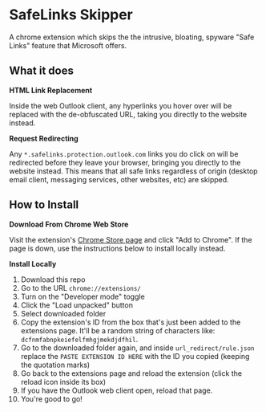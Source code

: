# SafeLinks Skipper

A chrome extension which skips the the intrusive, bloating, spyware "Safe Links" feature that Microsoft offers.

## What it does

**HTML Link Replacement**

Inside the web Outlook client, any hyperlinks you hover over will be replaced with the de-obfuscated URL, taking you directly to the website instead.

**Request Redirecting**

Any `*.safelinks.protection.outlook.com` links you do click on will be redirected before they leave your browser, bringing you directly to the website instead. This means that all safe links regardless of origin (desktop email client, messaging services, other websites, etc) are skipped.

## How to Install

**Download From Chrome Web Store**

Visit the extension's [Chrome Store page](https://chrome.google.com/webstore/detail/nojaomiagfnliakjlnhhjogacadihina/) and click "Add to Chrome". If the page is down, use the instructions below to install locally instead.

**Install Locally**

1. Download this repo
2. Go to the URL `chrome://extensions/`
3. Turn on the "Developer mode" toggle
4. Click the "Load unpacked" button
5. Select downloaded folder
6. Copy the extension's ID from the box that's just been added to the extensions page. It'll be a random string of characters like: `dcfnmfabnpkeiefelfmhgjmekdjdfhil`.
7. Go to the downloaded folder again, and inside `url_redirect/rule.json` replace the `PASTE EXTENSION ID HERE` with the ID you copied (keeping the quotation marks)
8. Go back to the extensions page and reload the extension (click the reload icon inside its box)
9. If you have the Outlook web client open, reload that page.
10. You're good to go!